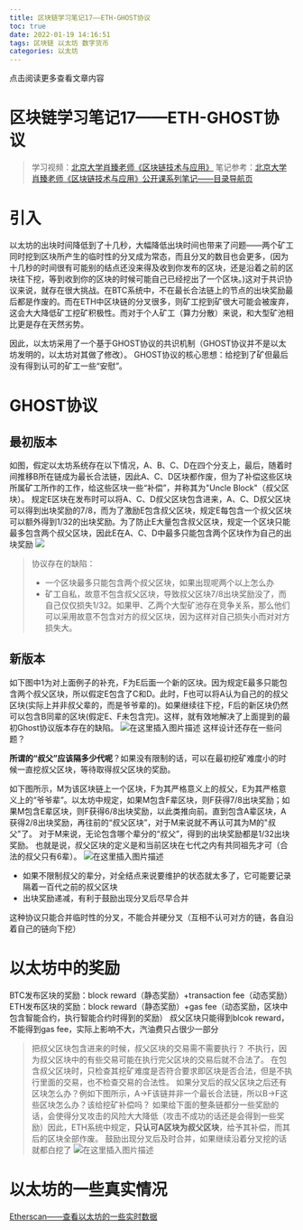 ```yaml
---
title: 区块链学习笔记17——ETH-GHOST协议
toc: true
date: 2022-01-19 14:16:51
tags: 区块链 以太坊 数字货币
categories: 以太坊
---
```


​​点击阅读更多查看文章内容<!--more-->

# 区块链学习笔记17——ETH-GHOST协议
> 学习视频：[北京大学肖臻老师《区块链技术与应用》](https://www.bilibili.com/video/BV1Vt411X7JF)
笔记参考：[北京大学肖臻老师《区块链技术与应用》公开课系列笔记——目录导航页](https://blog.csdn.net/Mu_Xiaoye/article/details/104299664)

# 引入
以太坊的出块时间降低到了十几秒，大幅降低出块时间也带来了问题——两个矿工同时挖到区块所产生的临时性的分叉成为常态，而且分叉的数目也会更多，(因为十几秒的时间很有可能别的结点还没来得及收到你发布的区块，还是沿着之前的区块往下挖，等到收到你的区块的时候可能自己已经挖出了一个区块。)这对于共识协议来说，就存在很大挑战。在BTC系统中，不在最长合法链上的节点的出块奖励最后都是作废的。而在ETH中区块链的分叉很多，则矿工挖到矿很大可能会被废弃，这会大大降低矿工挖矿积极性。而对于个人矿工（算力分散）来说，和大型矿池相比更是存在天然劣势。

因此，以太坊采用了一个基于GHOST协议的共识机制（GHOST协议并不是以太坊发明的，以太坊对其做了修改）。
GHOST协议的核心思想：给挖到了矿但最后没有得到认可的矿工一些“安慰”。
# GHOST协议
## 最初版本
如图，假定以太坊系统存在以下情况，A、B、C、D在四个分支上，最后，随着时间推移B所在链成为最长合法链，因此A、C、D区块都作废，但为了补偿这些区块所属矿工所作的工作，给这些区块一些“补偿”，并称其为"Uncle Block"（叔父区块）。
规定E区块在发布时可以将A、C、D叔父区块包含进来，A、C、D叔父区块可以得到出块奖励的7/8，而为了激励E包含叔父区块，规定E每包含一个叔父区块可以额外得到1/32的出块奖励。为了防止E大量包含叔父区块，规定一个区块只能最多包含两个叔父区块，因此E在A、C、D中最多只能包含两个区块作为自己的出块奖励
![](https://cdn.jsdelivr.net/gh/shnpd/blog-pic@main/csdn/39702749fc4787af3b03423c54e612ed_1740930795765.png)
>协议存在的缺陷：
>- 一个区块最多只能包含两个叔父区块，如果出现呢两个以上怎么办
>- 矿工自私，故意不包含叔父区块，导致叔父区块7/8出块奖励没了，而自己仅仅损失1/32。如果甲、乙两个大型矿池存在竞争关系，那么他们可以采用故意不包含对方的叔父区块，因为这样对自己损失小而对对方损失大。

## 新版本
如下图中1为对上面例子的补充，F为E后面一个新的区块。因为规定E最多只能包含两个叔父区块，所以假定E包含了C和D。此时，F也可以将A认为自己的的叔父区块(实际上并非叔父辈的，而是爷爷辈的)。如果继续往下挖，F后的新区块仍然可以包含B同辈的区块(假定E、F未包含完)。这样，就有效地解决了上面提到的最初Ghost协议版本存在的缺陷。
![在这里插入图片描述](https://cdn.jsdelivr.net/gh/shnpd/blog-pic@main/csdn/ee5541f50cdf7b72e9bac62dab294972_1740930795765.png)
这样设计还存在一些问题？

**所谓的“叔父”应该隔多少代呢**？如果没有限制的话，可以在最初挖矿难度小的时候一直挖叔父区块，等待取得叔父区块的奖励。

如下图所示，M为该区块链上一个区块，F为其严格意义上的叔父，E为其严格意义上的“爷爷辈”。以太坊中规定，如果M包含F辈区块，则F获得7/8出块奖励；如果M包含E辈区块，则F获得6/8出块奖励，以此类推向前。直到包含A辈区块，A获得2/8出块奖励，再往前的“叔父区块”，对于M来说就不再认可其为M的"叔父"了。
对于M来说，无论包含哪个辈分的“叔父”，得到的出块奖励都是1/32出块奖励。
也就是说，叔父区块的定义是和当前区块在七代之内有共同祖先才可（合法的叔父只有6辈）。
![在这里插入图片描述](https://cdn.jsdelivr.net/gh/shnpd/blog-pic@main/csdn/2231c1db22e8d2b3905d175b60a65959_1740930804161.png)
- 如果不限制叔父的辈分，对全结点来说要维护的状态就太多了，它可能要记录隔着一百代之前的叔父区块
- 出块奖励递减，有利于鼓励出现分叉后尽早合并

这种协议只能合并临时性的分叉，不能合并硬分叉（互相不认可对方的链，各自沿着自己的链向下挖）

# 以太坊中的奖励
BTC发布区块的奖励：block reward（静态奖励）+transaction fee（动态奖励）
ETH发布区块的奖励：block reward（静态奖励）+gas fee（动态奖励，区块中包含智能合约，执行智能合约时得到的奖励）
叔父区块只能得到blcok reward，不能得到gas fee，实际上影响不大，汽油费只占很少一部分

>把叔父区块包含进来的时候，叔父区块的交易需不需要执行？
不执行，因为叔父区块中的有些交易可能在执行完父区块的交易后就不合法了。
在包含叔父区块时，只检查其挖矿难度是否符合要求即区块是否合法，但是不执行里面的交易，也不检查交易的合法性。
如果分叉后的叔父区块之后还有区块怎么办？例如下图所示，A->F该链并非一个最长合法链，所以B->F这些区块怎么办？该给挖矿补偿吗？
如果给下面的整条链都分一些奖励的话，会使得分叉攻击的风险大大降低（攻击不成功的话还是会得到一些奖励）因此，ETH系统中规定，**只认可A区块为叔父区块**，给予其补偿，而其后的区块全部作废。
鼓励出现分叉后及时合并，如果继续沿着分叉挖的话就都白挖了
![在这里插入图片描述](https://cdn.jsdelivr.net/gh/shnpd/blog-pic@main/csdn/715bc1f4dc3dfdf7deeeebe6eec9997d_1740930804161.png)
# 以太坊的一些真实情况

[Etherscan——查看以太坊的一些实时数据](https://cn.etherscan.com/)
